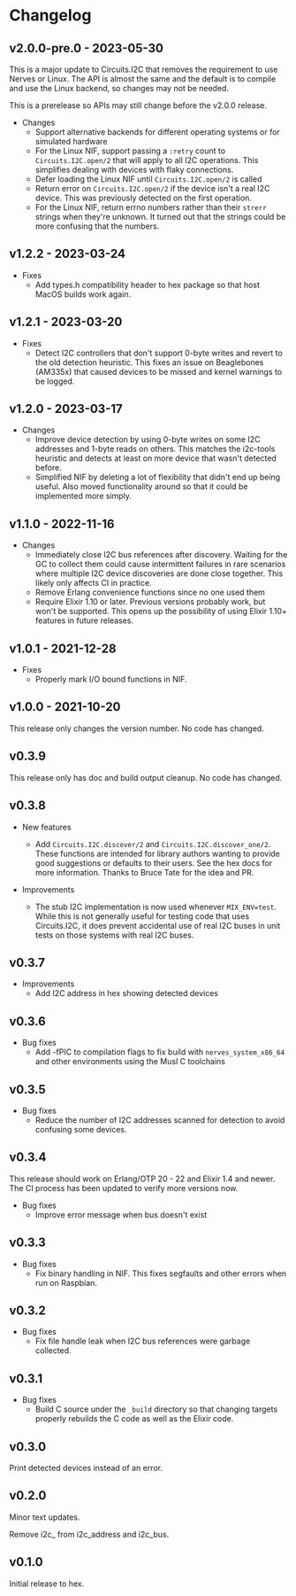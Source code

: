 # Changelog

## v2.0.0-pre.0 - 2023-05-30

This is a major update to Circuits.I2C that removes the requirement to use
Nerves or Linux. The API is almost the same and the default is to compile and
use the Linux backend, so changes may not be needed.

This is a prerelease so APIs may still change before the v2.0.0 release.

* Changes
  * Support alternative backends for different operating systems or for
    simulated hardware
  * For the Linux NIF, support passing a `:retry` count to `Circuits.I2C.open/2`
    that will apply to all I2C operations. This simplifies dealing with devices
    with flaky connections.
  * Defer loading the Linux NIF until `Circuits.I2C.open/2` is called
  * Return error on `Circuits.I2C.open/2` if the device isn't a real I2C device.
    This was previously detected on the first operation.
  * For the Linux NIF, return errno numbers rather than their `strerr` strings
    when they're unknown. It turned out that the strings could be more confusing
    that the numbers.

## v1.2.2 - 2023-03-24

* Fixes
  * Add types.h compatibility header to hex package so that host MacOS builds
    work again.

## v1.2.1 - 2023-03-20

* Fixes
  * Detect I2C controllers that don't support 0-byte writes and revert to the
    old detection heuristic. This fixes an issue on Beaglebones (AM335x) that
    caused devices to be missed and kernel warnings to be logged.

## v1.2.0 - 2023-03-17

* Changes
  * Improve device detection by using 0-byte writes on some I2C addresses and
    1-byte reads on others. This matches the i2c-tools heuristic and detects at
    least on more device that wasn't detected before.
  * Simplified NIF by deleting a lot of flexibility that didn't end up being
    useful. Also moved functionality around so that it could be implemented more
    simply.

## v1.1.0 - 2022-11-16

* Changes
  * Immediately close I2C bus references after discovery. Waiting for the GC to
    collect them could cause intermittent failures in rare scenarios where
    multiple I2C device discoveries are done close together. This likely only
    affects CI in practice.
  * Remove Erlang convenience functions since no one used them
  * Require Elixir 1.10 or later. Previous versions probably work, but won't be
    supported. This opens up the possibility of using Elixir 1.10+ features in
    future releases.

## v1.0.1 - 2021-12-28

* Fixes
  * Properly mark I/O bound functions in NIF.

## v1.0.0 - 2021-10-20

This release only changes the version number. No code has changed.

## v0.3.9

This release only has doc and build output cleanup. No code has changed.

## v0.3.8

* New features
  * Add `Circuits.I2C.discover/2` and `Circuits.I2C.discover_one/2`. These
    functions are intended for library authors wanting to provide good
    suggestions or defaults to their users. See the hex docs for more
    information. Thanks to Bruce Tate for the idea and PR.

* Improvements
  * The stub I2C implementation is now used whenever `MIX_ENV=test`. While this
    is not generally useful for testing code that uses Circuits.I2C, it does
    prevent accidental use of real I2C buses in unit tests on those systems
    with real I2C buses.

## v0.3.7

* Improvements
  * Add I2C address in hex showing detected devices

## v0.3.6

* Bug fixes
  * Add -fPIC to compilation flags to fix build with `nerves_system_x86_64` and
    other environments using the Musl C toolchains

## v0.3.5

* Bug fixes
  * Reduce the number of I2C addresses scanned for detection to avoid confusing
    some devices.

## v0.3.4

This release should work on Erlang/OTP 20 - 22 and Elixir 1.4 and
newer. The CI process has been updated to verify more versions now.

* Bug fixes
  * Improve error message when bus doesn't exist

## v0.3.3

* Bug fixes
  * Fix binary handling in NIF. This fixes segfaults and other errors when run
    on Raspbian.

## v0.3.2

* Bug fixes
  * Fix file handle leak when I2C bus references were garbage collected.

## v0.3.1

* Bug fixes
  * Build C source under the `_build` directory so that changing targets
    properly rebuilds the C code as well as the Elixir code.

## v0.3.0

Print detected devices instead of an error.

## v0.2.0

Minor text updates.

Remove i2c_ from i2c_address and i2c_bus.

## v0.1.0

Initial release to hex.
